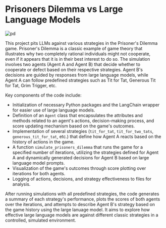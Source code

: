 # Prisoners Dilemma vs Large Language Models

![pd](https://github.com/pcaspa/Prisoners-Dilemma-vs-LLMs/assets/5567572/c4c1861b-62f7-485e-b34e-6e2e8fc34df7)


This project pits LLMs against various strategies in the Prisoner's Dilemma game.  Prisoner's Dilemma is a classic example of game theory that illustrates why two completely rational individuals might not cooperate, even if it appears that it is in their best interest to do so. The simulation involves two agents (Agent A and Agent B) that decide whether to cooperate or defect based on their respective strategies. Agent B's decisions are guided by responses from large language models, while Agent A can follow predefined strategies such as Tit for Tat, Generous Tit for Tat, Grim Trigger, etc.

Key components of the code include:
- Initialization of necessary Python packages and the LangChain wrapper for easier use of large language models.
- Definition of an `Agent` class that encapsulates the attributes and methods related to an agent's actions, decision-making process, and score updating mechanism based on the game's outcomes.
- Implementation of several strategies (`tit_for_tat`, `tit_for_two_tats`, `generous_tit_for_tat`, etc.) that define how Agent A reacts based on the history of actions in the game.
- A function `simulate_prisoners_dilemma` that runs the game for a specified number of iterations, utilizing the strategies defined for Agent A and dynamically generated decisions for Agent B based on large language model prompts.
- Visualization of the game's outcomes through score plotting over iterations for both agents.
- Logging of actions, decisions, and strategy effectiveness to files for analysis.

After running simulations with all predefined strategies, the code generates a summary of each strategy's performance, plots the scores of both agents over the iterations, and attempts to describe Agent B's strategy based on the game history using the large lanuage model. It aims to explore how effective large language models are against different classic strategies in a controlled, simulated environment.
